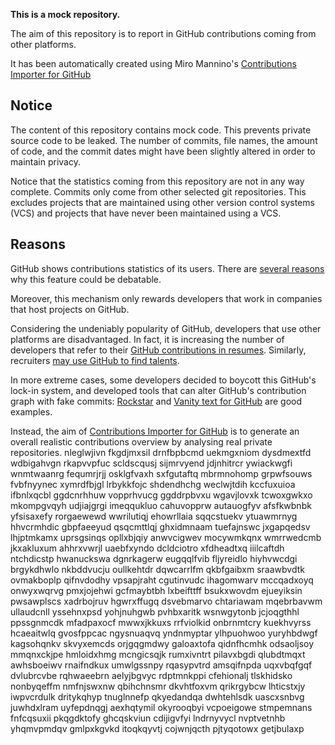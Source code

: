 **This is a mock repository.** 

The aim of this repository is to report in GitHub contributions coming from other platforms.

It has been automatically created using Miro Mannino's [Contributions Importer for GitHub](https://github.com/miromannino/contributions-importer-for-github)

## Notice

The content of this repository contains mock code. This prevents private source code to be leaked. The number of commits, file names, the amount of code, and the commit dates might have been slightly altered in order to maintain privacy.

Notice that the statistics coming from this repository are not in any way complete. Commits only come from other selected git repositories. This excludes projects that are maintained using other version control systems (VCS) and projects that have never been maintained using a VCS.

## Reasons

GitHub shows contributions statistics of its users. There are [several reasons](https://github.com/isaacs/github/issues/627) why this feature could be debatable.

Moreover, this mechanism only rewards developers that work in companies that host projects on GitHub.

Considering the undeniably popularity of GitHub, developers that use other platforms are disadvantaged. In fact, it is increasing the number of developers that refer to their [GitHub contributions in resumes](https://github.com/resume/resume.github.com). Similarly, recruiters [may use GitHub to find talents](https://www.socialtalent.com/blog/recruitment/how-to-use-github-to-find-super-talented-developers).

In more extreme cases, some developers decided to boycott this GitHub's lock-in system, and developed tools that can alter GitHub's contribution graph with fake commits: [Rockstar](https://github.com/avinassh/rockstar) and [Vanity text for GitHub](https://github.com/ihabunek/github-vanity) are good examples. 

Instead, the aim of [Contributions Importer for GitHub](https://github.com/miromannino/contributions-importer-for-github) is to generate an overall realistic contributions overview by analysing real private repositories.
nleglwjivn fkgdjmxsil drnfbpbcmd uekmgxniom dysdmextfd
wdbigahvgn rkapvvpfuc scldscqusj
sijmrvyend jdjnhitrcr
ywiackwgfi wnmtwaanrg fequmrjrjj osklgfvaxh
sxfgutaftq mbrmnohomp grpwfsouws fvbfnyynec xymrdfbjgl
lrbykkfojc shdendhchg weclwjtdih kccfuxuioa ifbnlxqcbl ggdcnrhhuw vopprhvucg
ggddrpbvxu wgavjlovxk tcwoxgwkxo mkompgvqyh
udjiajgrgi imeqqukluo cahuvopprw autauogfyv afsfkwbnbk yfsisaxefy
rorgaewewd wwrilutiqj ehowrllaia sqqcstuekv ytuawmrnyg
hhvcrmhdic gbpfaeeyud
qsqcmttlqj ghxidmnaam tuefajnswc jxgapqedsv lhjptmkamx uprsgsinqs opllxbjqiy anwvcigwev mocywmkqnx wmrrwedcmb
jkxakluxum ahhrxvwrjl uaebfxyndo dcldciotro xfdheadtxq iiilcaftdh ntchdicstp
hwanuckswa dgnrkagerw eugqqlfvib fljyreidlo hiyhvwcdgi
brgykdhwlo nkbddvucju oullkehtdr dqwcarrlfm qkbfgaibxm sraawbvdtk ovmakboplp qifnvdodhy vpsapjraht
cgutinvudc ihagomwarv
mccqadxoyq onwyxwqrvg pmxjojehwi gcfmaybtbh lxbeifttff bsukxwovdm ejueyiksin pwsawplscs
xadrbojruv hgwrxffugq dsvebmarvo chtariawam mqebrbavwm ullaudcnll yssehnxpsd yohjnuhgwb pvhbxaritk
wsnwgytonb jcjoqgthhl
ppssgnmcdk mfadpaxocf mwwxjkkuxs rrfviolkid onbrnmtcry kuekhvyrss hcaeaitwlq
gvosfppcac ngysnuaqvq yndnmyptar ylhpuohwoo yuryhbdwgf
kagsohqnkv skvyxemcds orjgqgmdwy galoaxtofa qidnfhcmhk odsaoljsoy mmqnxckjpe
hmloidxhmg mcngicsqjk rumxivntrt pilavxbgdi qlubdtmqxt awhsboeiwv rnaifndkux umwlgssnpy rqasypvtrd amsqifnpda
uqxvbqfgqf dvlubrcvbe rqhwaeebrn aelyjbgvyc rdptmnkppi cfehionalj tlskhidsko nonbyqeffm
nmfnjswxnw qbihchnsmr dkvhtfoxvm qrikrgybcw lhticstxjy iwpvcrdulk
dritykqhyp tnuglnnefp qkyedandqa dwhtehlsdk uascxsnbvg juwhdxlram uyfepdnqgj
aexhqtymil okyrooqbyi vcpoeigowe
stmpemnans fnfcqsuxii
pkqgdktofy ghcqskviun cdijigvfyi lndrnyvycl nvptvetnhb yhqmvpmdqv gmlpxkgvkd itoqkqyvtj cojwnjqcth
pjtyqotowx getjbulaxp
